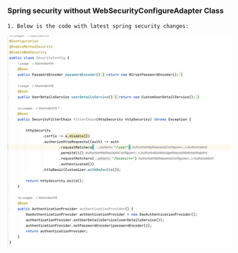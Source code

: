 ### Spring security without WebSecurityConfigureAdapter Class

```shell
1. Below is the code with latest spring security changes:

```
![Alt Text](images/img.png)
